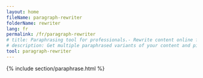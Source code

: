 ```yaml
---
layout: home
fileName: paragraph-rewriter
folderName: rewriter
lang: fr
permalink: /fr/paragraph-rewriter
# title: Paraphrasing tool for professionals.- Rewrite content online for free.
# description: Get multiple paraphrased variants of your content and pick the best variant for your use case. Only tool which provides this feature. Try it out now !
tool: paragraph-rewriter
---
```

{% include section/paraphrase.html %}
